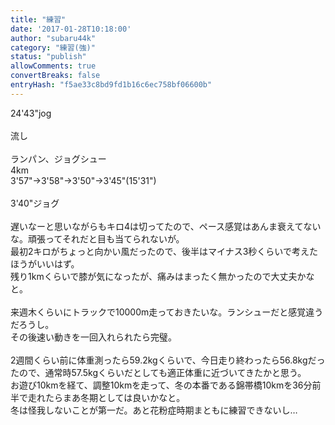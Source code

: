 ```yaml
---
title: "練習"
date: '2017-01-28T10:18:00'
author: "subaru44k"
category: "練習(強)"
status: "publish"
allowComments: true
convertBreaks: false
entryHash: "f5ae33c8bd9fd1b16c6ec758bf06600b"
---
```

24'43"jog<br>
<br>
流し<br>
<br>
ランパン、ジョグシュー<br>
4km<br>
3'57"→3'58"→3'50"→3'45"(15'31")<br>
<br>
3'40"ジョグ<br>
<br>
遅いなーと思いながらもキロ4は切ってたので、ペース感覚はあんま衰えてないな。頑張ってそれだと目も当てられないが。<br>
最初2キロがちょっと向かい風だったので、後半はマイナス3秒くらいで考えたほうがいいはず。<br>
残り1kmくらいで膝が気になったが、痛みはまったく無かったので大丈夫かなと。<br>
<br>
来週木くらいにトラックで10000m走っておきたいな。ランシューだと感覚違うだろうし。<br>
その後速い動きを一回入れられたら完璧。<br>
<br>
2週間くらい前に体重測ったら59.2kgくらいで、今日走り終わったら56.8kgだったので、通常時57.5kgくらいだとしても適正体重に近づいてきたかと思う。<br>
お遊び10kmを経て、調整10kmを走って、冬の本番である錦帯橋10kmを36分前半で走れたらまあ冬期としては良いかなと。<br>
冬は怪我しないことが第一だ。あと花粉症時期まともに練習できないし…
